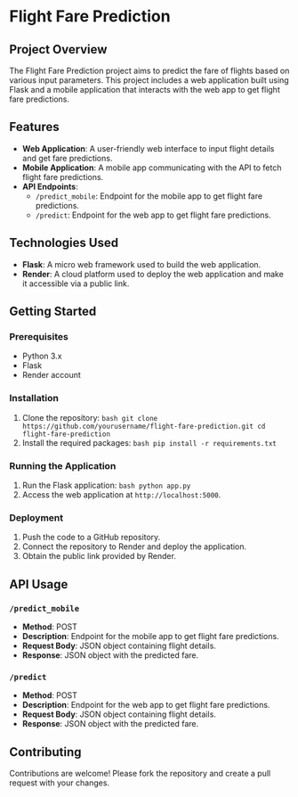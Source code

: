 # Flight Fare Prediction

## Project Overview
The Flight Fare Prediction project aims to predict the fare of flights based on various input parameters. This project includes a web application built using Flask and a mobile application that interacts with the web app to get flight fare predictions.

## Features
- **Web Application**: A user-friendly web interface to input flight details and get fare predictions.
- **Mobile Application**: A mobile app communicating with the API to fetch flight fare predictions.
- **API Endpoints**:
    - `/predict_mobile`: Endpoint for the mobile app to get flight fare predictions.
    - `/predict`: Endpoint for the web app to get flight fare predictions.

## Technologies Used
- **Flask**: A micro web framework used to build the web application.
- **Render**: A cloud platform used to deploy the web application and make it accessible via a public link.

## Getting Started
### Prerequisites
- Python 3.x
- Flask
- Render account

### Installation
1. Clone the repository:
        ```bash
        git clone https://github.com/yourusername/flight-fare-prediction.git
        cd flight-fare-prediction
        ```
2. Install the required packages:
        ```bash
        pip install -r requirements.txt
        ```

### Running the Application
1. Run the Flask application:
        ```bash
        python app.py
        ```
2. Access the web application at `http://localhost:5000`.

### Deployment
1. Push the code to a GitHub repository.
2. Connect the repository to Render and deploy the application.
3. Obtain the public link provided by Render.

## API Usage
### `/predict_mobile`
- **Method**: POST
- **Description**: Endpoint for the mobile app to get flight fare predictions.
- **Request Body**: JSON object containing flight details.
- **Response**: JSON object with the predicted fare.

### `/predict`
- **Method**: POST
- **Description**: Endpoint for the web app to get flight fare predictions.
- **Request Body**: JSON object containing flight details.
- **Response**: JSON object with the predicted fare.

## Contributing
Contributions are welcome! Please fork the repository and create a pull request with your changes.

